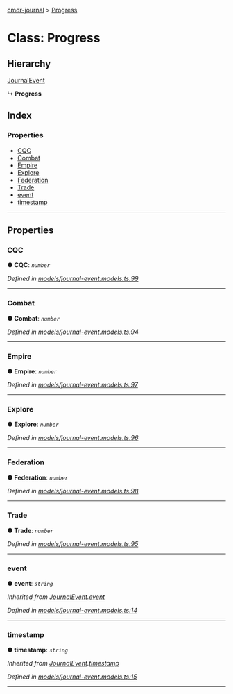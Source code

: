 [cmdr-journal](../README.md) > [Progress](../classes/progress.md)



# Class: Progress

## Hierarchy


 [JournalEvent](journalevent.md)

**↳ Progress**







## Index

### Properties

* [CQC](progress.md#cqc)
* [Combat](progress.md#combat)
* [Empire](progress.md#empire)
* [Explore](progress.md#explore)
* [Federation](progress.md#federation)
* [Trade](progress.md#trade)
* [event](progress.md#event)
* [timestamp](progress.md#timestamp)



---
## Properties
<a id="cqc"></a>

###  CQC

**●  CQC**:  *`number`* 

*Defined in [models/journal-event.models.ts:99](https://github.com/chrisbruford/cmdr-journal/blob/0588b1f/src/models/journal-event.models.ts#L99)*





___

<a id="combat"></a>

###  Combat

**●  Combat**:  *`number`* 

*Defined in [models/journal-event.models.ts:94](https://github.com/chrisbruford/cmdr-journal/blob/0588b1f/src/models/journal-event.models.ts#L94)*





___

<a id="empire"></a>

###  Empire

**●  Empire**:  *`number`* 

*Defined in [models/journal-event.models.ts:97](https://github.com/chrisbruford/cmdr-journal/blob/0588b1f/src/models/journal-event.models.ts#L97)*





___

<a id="explore"></a>

###  Explore

**●  Explore**:  *`number`* 

*Defined in [models/journal-event.models.ts:96](https://github.com/chrisbruford/cmdr-journal/blob/0588b1f/src/models/journal-event.models.ts#L96)*





___

<a id="federation"></a>

###  Federation

**●  Federation**:  *`number`* 

*Defined in [models/journal-event.models.ts:98](https://github.com/chrisbruford/cmdr-journal/blob/0588b1f/src/models/journal-event.models.ts#L98)*





___

<a id="trade"></a>

###  Trade

**●  Trade**:  *`number`* 

*Defined in [models/journal-event.models.ts:95](https://github.com/chrisbruford/cmdr-journal/blob/0588b1f/src/models/journal-event.models.ts#L95)*





___

<a id="event"></a>

###  event

**●  event**:  *`string`* 

*Inherited from [JournalEvent](journalevent.md).[event](journalevent.md#event)*

*Defined in [models/journal-event.models.ts:14](https://github.com/chrisbruford/cmdr-journal/blob/0588b1f/src/models/journal-event.models.ts#L14)*





___

<a id="timestamp"></a>

###  timestamp

**●  timestamp**:  *`string`* 

*Inherited from [JournalEvent](journalevent.md).[timestamp](journalevent.md#timestamp)*

*Defined in [models/journal-event.models.ts:15](https://github.com/chrisbruford/cmdr-journal/blob/0588b1f/src/models/journal-event.models.ts#L15)*





___



